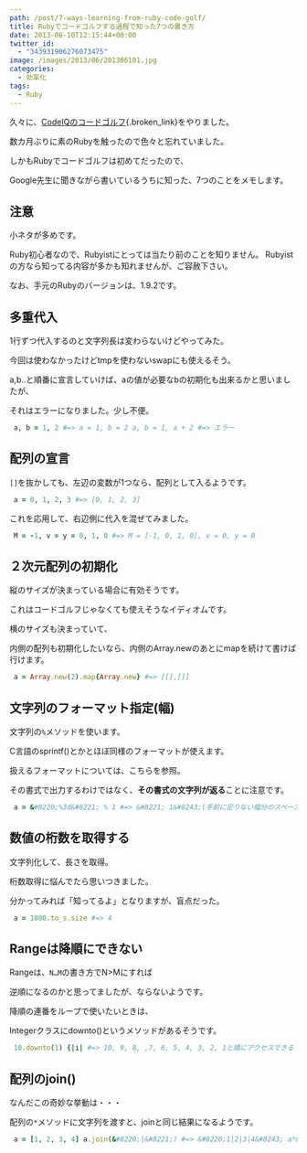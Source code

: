 ```yaml
---
path: /post/7-ways-learning-from-ruby-code-golf/
title: Rubyでコードゴルフする過程で知った7つの書き方
date: 2013-06-10T12:15:44+00:00
twitter_id:
  - "343931906276073475"
image: /images/2013/06/201306101.jpg
categories:
  - 効率化
tags:
  - Ruby
---
```

久々に、[CodeIQのコードゴルフ](https://codeiq.jp/ace/ozy4dm/q335){.broken_link}をやりました。

数カ月ぶりに素のRubyを触ったので色々と忘れていました。
  
しかもRubyでコードゴルフは初めてだったので、
  
Google先生に聞きながら書いているうちに知った、7つのことをメモします。

<!--more-->

注意
----------------------------------------

小ネタが多めです。
  
Ruby初心者なので、Rubyistにとっては当たり前のことを知りません。 Rubyistの方なら知ってる内容が多かも知れませんが、ご容赦下さい。

なお、手元のRubyのバージョンは、1.9.2です。

多重代入
----------------------------------------

1行ずつ代入するのと文字列長は変わらないけどやってみた。
  
今回は使わなかったけどtmpを使わないswapにも使えるそう。

a,b..と順番に宣言していけば、aの値が必要なbの初期化も出来るかと思いましたが、
  
それはエラーになりました。少し不便。

<div>
  

```rb
 a, b = 1, 2 #=> a = 1, b = 2 a, b = 1, a + 2 #=> エラー 
```

</div>

配列の宣言
----------------------------------------

`[]`を抜かしても、左辺の変数が1つなら、配列として入るようです。

<div>
  

```rb
 a = 0, 1, 2, 3 #=> [0, 1, 2, 3] 
```

</div>

これを応用して、右辺側に代入を混ぜてみました。

<div>
  

```rb
 M = -1, v = y = 0, 1, 0 #=> M = [-1, 0, 1, 0], v = 0, y = 0 
```

</div>

２次元配列の初期化
----------------------------------------

縦のサイズが決まっている場合に有効そうです。
  
これはコードゴルフじゃなくても使えそうなイディオムです。

横のサイズも決まっていて、
  
内側の配列も初期化したいなら、内側のArray.newのあとにmapを続けて書けば行けます。

<div>
  

```rb
 a = Array.new(2).map{Array.new} #=> [[],[]] 
```

</div>

文字列のフォーマット指定(幅)
----------------------------------------

文字列の`%`メソッドを使います。
  
C言語のsprintf()とかとほぼ同様のフォーマットが使えます。
  
扱えるフォーマットについては、<span class="removed_link" title="http://doc.ruby-lang.org/ja/1.9.2/class/String.html">こちら</span>を参照。

その書式で出力するわけではなく、**その書式の文字列が返る**ことに注意です。

<div>
  

```rb
 a = &#8220;%3d&#8221; % 1 #=> &#8221; 1&#8243;(手前に足りない幅分のスペースが入る) 
```

</div>

数値の桁数を取得する
----------------------------------------

文字列化して、長さを取得。

桁数取得に悩んでたら思いつきました。
  
分かってみれば「知ってるよ」となりますが、盲点だった。

<div>
  

```rb
 a = 1000.to_s.size #=> 4 
```

</div>

Rangeは降順にできない
----------------------------------------

Rangeは、`N…M`の書き方でN>Mにすれば
  
逆順になるのかと思ってましたが、ならないようです。

降順の連番をループで使いたいときは、
  
Integerクラスにdownto()というメソッドがあるそうです。

<div>
  

```rb
 10.downto(1) {|i| #=> 10, 9, 8, ,7, 6, 5, 4, 3, 2, 1と順にアクセスできる } 
```

</div>

配列のjoin()
----------------------------------------

なんだこの奇妙な挙動は・・・
  
配列の`*`メソッドに文字列を渡すと、joinと同じ結果になるようです。

<div>
  

```rb
 a = [1, 2, 3, 4] a.join(&#8220;|&#8221;) #=> &#8220;1|2|3|4&#8243; a*&#8221;|&#8221; #=> &#8220;1|2|3|4&#8221; 
```

</div>

<div style="font-size:0px;height:0px;line-height:0px;margin:0;padding:0;clear:both">
</div>